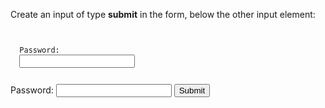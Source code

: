 Create an input of type **submit** in the form, below the other input element:

<codeblock language="html" type="exercise" testMode="fixedInput">
<code>
<form>
  <label>Password:</label>
  <input type="password" >
</form>
</code>

<solution>
<form>
  <label>Password:</label>
  <input type="password" >
  <input type="submit" >
</form>
</solution>
</codeblock>
